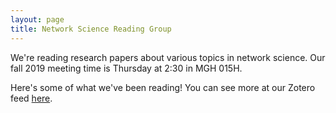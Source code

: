 ```yaml
---
layout: page
title: Network Science Reading Group
---
```


We're reading research papers about various topics in network science. Our fall 2019 meeting time is Thursday at 2:30 in MGH 015H.

Here's some of what we've been reading! You can see more at our Zotero feed [here](https://www.zotero.org/groups/sns_reading_group/items).

<script src="//rss.bloople.net/?url=https%3A%2F%2Fapi.zotero.org%2Fgroups%2F2389831%2Fitems%2Ftop%3Fstart%3D0%26format%3Datom%26v%3D1%22&showtitle=false&type=js"></script>
